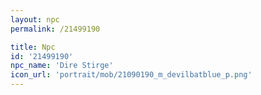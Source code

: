 ```yaml
---
layout: npc
permalink: /21499190

title: Npc
id: '21499190'
npc_name: 'Dire Stirge'
icon_url: 'portrait/mob/21090190_m_devilbatblue_p.png'
---
```

